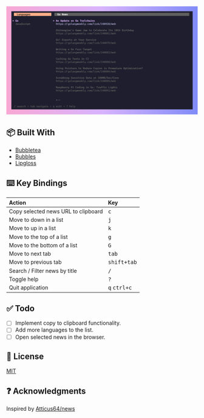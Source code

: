 <div align="center">
  <img src="./assets/news.png" style="center">
</div>

## 📦 Built With

- [Bubbletea](https://github.com/charmbracelet/bubbletea)
- [Bubbles](https://github.com/charmbracelet/bubbles)
- [Lipgloss](https://github.com/charmbracelet/lipgloss)

## ⌨️ Key Bindings

| Action                              | Key                            |
| :---------------------------------- | :----------------------------- |
| Copy selected news URL to clipboard | <kbd>c</kbd>                   |
| Move to down in a list              | <kbd>j</kbd>                   |
| Move to up in a list                | <kbd>k</kbd>                   |
| Move to the top of a list           | <kbd>g</kbd>                   |
| Move to the bottom of a list        | <kbd>G</kbd>                   |
| Move to next tab                    | <kbd>tab</kbd>                 |
| Move to previous tab                | <kbd>shift+tab</kbd>           |
| Search / Filter news by title       | <kbd>/</kbd>                   |
| Toggle help                         | <kbd>?</kbd>                   |
| Quit application                    | <kbd>q</kbd> <kbd>ctrl+c</kbd> |

## ✅ Todo

- [ ] Implement copy to clipboard functionality.
- [ ] Add more languages to the list.
- [ ] Open selected news in the browser.

## 📝 License

[MIT](https://github.com/moaqz/news/blob/master/LICENSE)

## ❓ Acknowledgments

Inspired by [Atticus64/news](https://github.com/Atticus64/news)
